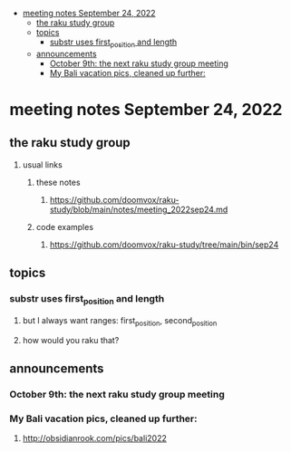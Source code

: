 - [meeting notes September 24, 2022](#org5e04b3d)
  - [the raku study group](#org3f4de2c)
  - [topics](#orgff17c4c)
    - [substr uses first<sub>position</sub> and length](#org37bea03)
  - [announcements](#org01c5e04)
    - [October 9th: the next raku study group meeting](#orga7343b1)
    - [My Bali vacation pics, cleaned up further:](#orgc6b438c)


<a id="org5e04b3d"></a>

# meeting notes September 24, 2022


<a id="org3f4de2c"></a>

## the raku study group

1.  usual links

    1.  these notes
    
        1.  <https://github.com/doomvox/raku-study/blob/main/notes/meeting_2022sep24.md>
    
    2.  code examples
    
        1.  <https://github.com/doomvox/raku-study/tree/main/bin/sep24>


<a id="orgff17c4c"></a>

## topics


<a id="org37bea03"></a>

### substr uses first<sub>position</sub> and length

1.  but I always want ranges: first<sub>position</sub>, second<sub>position</sub>

2.  how would you raku that?


<a id="org01c5e04"></a>

## announcements


<a id="orga7343b1"></a>

### October 9th: the next raku study group meeting


<a id="orgc6b438c"></a>

### My Bali vacation pics, cleaned up further:

1.  <http://obsidianrook.com/pics/bali2022>
